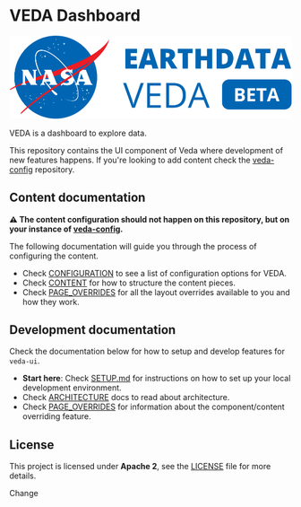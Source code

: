 # VEDA Dashboard

![VEDA logo](./docs/media/nasa-veda-logo-pos.svg)

VEDA is a dashboard to explore data.

This repository contains the UI component of Veda where development of new features happens.
If you're looking to add content check the [veda-config](https://github.com/NASA-IMPACT/veda-config) repository.

## Content documentation

**⚠️ The content configuration should not happen on this repository, but on your instance of [veda-config](https://github.com/NASA-IMPACT/veda-config).**

The following documentation will guide you through the process of configuring the content.

- Check [CONFIGURATION](./docs/content/CONFIGURATION.md) to see a list of configuration options for VEDA.
- Check [CONTENT](./docs/content/CONTENT.md) for how to structure the content pieces.
- Check [PAGE_OVERRIDES](./docs/content/PAGE_OVERRIDES.md) for all the layout overrides available to you and how they work.

## Development documentation

Check the documentation below for how to setup and develop features for `veda-ui`.

- **Start here**: Check [SETUP.md](./docs/development/SETUP.md) for instructions on how to set up your local development environment.
- Check [ARCHITECTURE](./docs/development/ARCHITECTURE.md) docs to read about architecture.
- Check [PAGE_OVERRIDES](./docs/development/PAGE_OVERRIDES.md) for information about the component/content overriding feature.

## License

This project is licensed under **Apache 2**, see the [LICENSE](./LICENSE) file for more details.

Change
